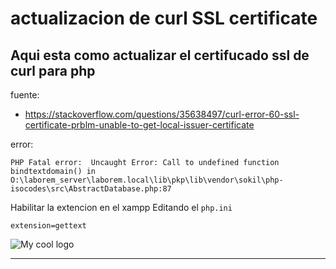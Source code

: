 # actualizacion de curl SSL certificate
## Aqui  esta como actualizar el certifucado ssl de curl para php

fuente: 
    
- https://stackoverflow.com/questions/35638497/curl-error-60-ssl-certificate-prblm-unable-to-get-local-issuer-certificate

error:

```shell
PHP Fatal error:  Uncaught Error: Call to undefined function bindtextdomain() in O:\laborem_server\laborem.local\lib\pkp\lib\vendor\sokil\php-isocodes\src\AbstractDatabase.php:87
```

Habilitar la extencion en el xampp
Editando el `php.ini`


`extension=gettext`

<img src="https://i.imgur.com/8zzH6qm.png" alt="My cool logo"/>

-- --
